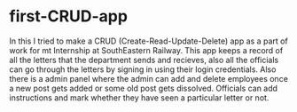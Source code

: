 # first-CRUD-app


In this I tried to make a CRUD (Create-Read-Update-Delete) app as a part of work for mt Internship at SouthEastern Railway. 
This app keeps a record of all the letters that the department sends and recieves, also all the officials can go through the letters by signing in using their login credentials. Also there is a admin panel where the admin can add and delete employees once a new post gets added or some old post gets dissolved. Officials can add instructions and mark whether they have seen a particular letter or not.
